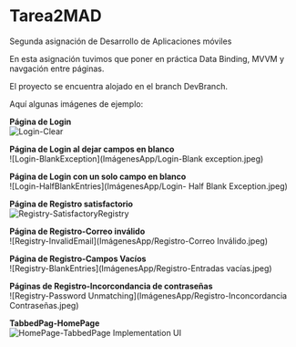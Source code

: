 # Tarea2MAD
Segunda asignación de Desarrollo de Aplicaciones móviles

En esta asignación tuvimos que poner en práctica Data Binding, MVVM y navgación entre páginas.

El proyecto se encuentra alojado en el branch DevBranch.

Aquí algunas imágenes de ejemplo:

**Página de Login**\
![Login-Clear](ImágenesApp/Login-Clear.jpeg)

**Página de Login al dejar campos en blanco**\
![Login-BlankException](ImágenesApp/Login-Blank exception.jpeg)

**Página de Login con un solo campo en blanco**\
![Login-HalfBlankEntries](ImágenesApp/Login- Half Blank Exception.jpeg)

**Página de Registro satisfactorio**\
![Registry-SatisfactoryRegistry](ImágenesApp/Registro-Satisfactorio.jpeg)

**Página de Registro-Correo inválido**\
![Registry-InvalidEmail](ImágenesApp/Registro-Correo Inválido.jpeg)

**Página de Registro-Campos Vacíos**\
![Registry-BlankEntries](ImágenesApp/Registro-Entradas vacías.jpeg)

**Páginas de Registro-Incorcondancia de contraseñas**\
![Registry-Password Unmatching](ImágenesApp/Registro-Inconcordancia Contraseñas.jpeg)

**TabbedPag-HomePage**\
![HomePage-TabbedPage Implementation UI](ImágenesApp/TabbedPage-Home.jpeg)
